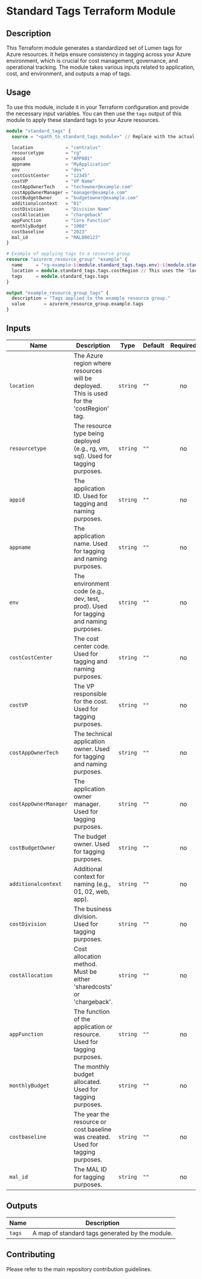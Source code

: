 # Standard Tags Terraform Module

## Description

This Terraform module generates a standardized set of Lumen tags for Azure resources. It helps ensure consistency in tagging across your Azure environment, which is crucial for cost management, governance, and operational tracking. The module takes various inputs related to application, cost, and environment, and outputs a map of tags.

## Usage

To use this module, include it in your Terraform configuration and provide the necessary input variables. You can then use the `tags` output of this module to apply these standard tags to your Azure resources.

```terraform
module "standard_tags" {
  source = "<path_to_standard_tags_module>" // Replace with the actual path or source

  location            = "centralus"
  resourcetype        = "rg"
  appid               = "APP001"
  appname             = "MyApplication"
  env                 = "dev"
  costCostCenter      = "12345"
  costVP              = "VP Name"
  costAppOwnerTech    = "techowner@example.com"
  costAppOwnerManager = "manager@example.com"
  costBudgetOwner     = "budgetowner@example.com"
  additionalcontext   = "01"
  costDivision        = "Division Name"
  costAllocation      = "chargeback"
  appFunction         = "Core Function"
  monthlyBudget       = "1000"
  costbaseline        = "2023"
  mal_id              = "MAL000123"
}

# Example of applying tags to a resource group
resource "azurerm_resource_group" "example" {
  name     = "rg-example-${module.standard_tags.tags.env}-${module.standard_tags.tags.appid}"
  location = module.standard_tags.tags.costRegion // This uses the 'location' input to the tags module
  tags     = module.standard_tags.tags
}

output "example_resource_group_tags" {
  description = "Tags applied to the example resource group."
  value       = azurerm_resource_group.example.tags
}
```

## Inputs

| Name                 | Description                                                                           | Type     | Default     | Required |
|----------------------|---------------------------------------------------------------------------------------|----------|-------------|:--------:|
| `location`           | The Azure region where resources will be deployed. This is used for the 'costRegion' tag. | `string` | `""`        | no       |
| `resourcetype`       | The resource type being deployed (e.g., rg, vm, sql). Used for tagging purposes.      | `string` | `""`        | no       |
| `appid`              | The application ID. Used for tagging and naming purposes.                             | `string` | `""`        | no       |
| `appname`            | The application name. Used for tagging and naming purposes.                           | `string` | `""`        | no       |
| `env`                | The environment code (e.g., dev, test, prod). Used for tagging and naming purposes.   | `string` | `""`        | no       |
| `costCostCenter`     | The cost center code. Used for tagging and naming purposes.                           | `string` | `""`        | no       |
| `costVP`             | The VP responsible for the cost. Used for tagging purposes.                           | `string` | `""`        | no       |
| `costAppOwnerTech`   | The technical application owner. Used for tagging and naming purposes.                | `string` | `""`        | no       |
| `costAppOwnerManager`| The application owner manager. Used for tagging purposes.                             | `string` | `""`        | no       |
| `costBudgetOwner`    | The budget owner. Used for tagging purposes.                                          | `string` | `""`        | no       |
| `additionalcontext`  | Additional context for naming (e.g., 01, 02, web, app).                               | `string` | `""`        | no       |
| `costDivision`       | The business division. Used for tagging purposes.                                     | `string` | `""`        | no       |
| `costAllocation`     | Cost allocation method. Must be either 'sharedcosts' or 'chargeback'.                 | `string` | `""`        | no       |
| `appFunction`        | The function of the application or resource. Used for tagging purposes.               | `string` | `""`        | no       |
| `monthlyBudget`      | The monthly budget allocated. Used for tagging purposes.                              | `string` | `""`        | no       |
| `costbaseline`       | The year the resource or cost baseline was created. Used for tagging purposes.        | `string` | `""`        | no       |
| `mal_id`             | The MAL ID for tagging purposes.                                                      | `string` | `""`        | no       |

## Outputs

| Name   | Description                                       |
|--------|---------------------------------------------------|
| `tags` | A map of standard tags generated by the module.   |

## Contributing

Please refer to the main repository contribution guidelines.